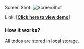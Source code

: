 Screen Shot:
![ScreenShot](https://raw.github.com/wangx6/2048-game/master/img/screenshot.jpg)

Link:
[<strong><a href="https://rawgit.com/wangx6/angular_todo/master/index.html">Click here to view demo</a></strong>]

<h3>How it works?</h3> 
<p class="manual">
	All todos are stored in local storage.
</p>
